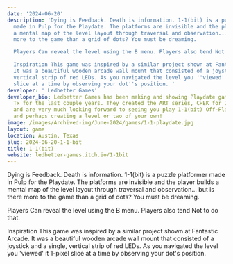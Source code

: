 ```yaml
---
date: '2024-06-20'
description: 'Dying is Feedback. Death is information. 1-1(bit) is a puzzle platformer
  made in Pulp for the Playdate. The platforms are invisible and the player builds
  a mental map of the level layout through traversal and observation... but is there
  more to the game than a grid of dots? You must be dreaming.

  Players Can reveal the level using the B menu. Players also tend Not to do that.

  Inspiration This game was inspired by a similar project shown at Fantastic Arcade.
  It was a beautiful wooden arcade wall mount that consisted of a joystick and a single,
  vertical strip of red LEDs. As you navigated the level you ''viewed'' it 1-pixel
  slice at a time by observing your dot''s position. '
developer: ' Ledbetter Games'
developer_bio: Ledbetter Games has been making and showing Playdate games in Austin,
  Tx for the last couple years. They created the ART series, CHEK for 2-4 players
  and are very much looking forward to seeing you play 1-1(bit) Off-Planet Dreams
  and perhaps creating a level or two of your own!
image: /images/Archived-img/June-2024/games/1-1-playdate.jpg
layout: game
location: Austin, Texas
slug: 2024-06-20-1-1-bit
title: 1-1(bit)
website: ledbetter-games.itch.io/1-1bit
---
```


Dying is Feedback. Death is information. 1-1(bit) is a puzzle platformer made in Pulp for the Playdate. The platforms are invisible and the player builds a mental map of the level layout through traversal and observation... but is there more to the game than a grid of dots? You must be dreaming.

Players Can reveal the level using the B menu. Players also tend Not to do that. 

Inspiration This game was inspired by a similar project shown at Fantastic Arcade. It was a beautiful wooden arcade wall mount that consisted of a joystick and a single, vertical strip of red LEDs. As you navigated the level you 'viewed' it 1-pixel slice at a time by observing your dot's position. 